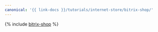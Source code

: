 ```yaml
---
canonical: '{{ link-docs }}/tutorials/internet-store/bitrix-shop/'
---
```


{% include [bitrix-shop](../../../_tutorials/applied/bitrix-shop.md) %}